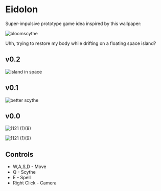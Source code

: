 # Eidolon
Super-impulsive prototype game idea inspired by this wallpaper:

![bloomscythe](https://github.com/user-attachments/assets/242617d9-403b-4d6b-b380-9c3c36c3945c)

Uhh, trying to restore my body while drifting on a floating space island?

## v0.2

![island in space](https://github.com/user-attachments/assets/59274513-1c79-44ea-ab8b-1e81c81812d8)

## v0.1
![better scythe](https://github.com/user-attachments/assets/974f8599-24f1-45c0-a624-ba313d6ced2b)

## v0.0
![1121 (1)(8)](https://github.com/user-attachments/assets/9247e7c6-6cd0-4a21-8616-d08d82f591cf)


![1121 (1)(9)](https://github.com/user-attachments/assets/9ee8d752-edc4-430d-93f3-aad291caf98c)

## Controls
- W,A,S,D - Move
- Q - Scythe 
- E - Spell 
- Right Click - Camera
